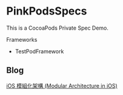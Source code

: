 # PinkPodsSpecs

This is a CocoaPods Private Spec Demo.

Frameworks
- TestPodFramework

## Blog

[iOS 模組化架構 (Modular Architecture in iOS)](https://pinkpika.github.io/pinkblog/2022/01/09/iOS-%E6%A8%A1%E7%B5%84%E5%8C%96%E6%9E%B6%E6%A7%8B-Modular-Architecture-in-iOS/)
